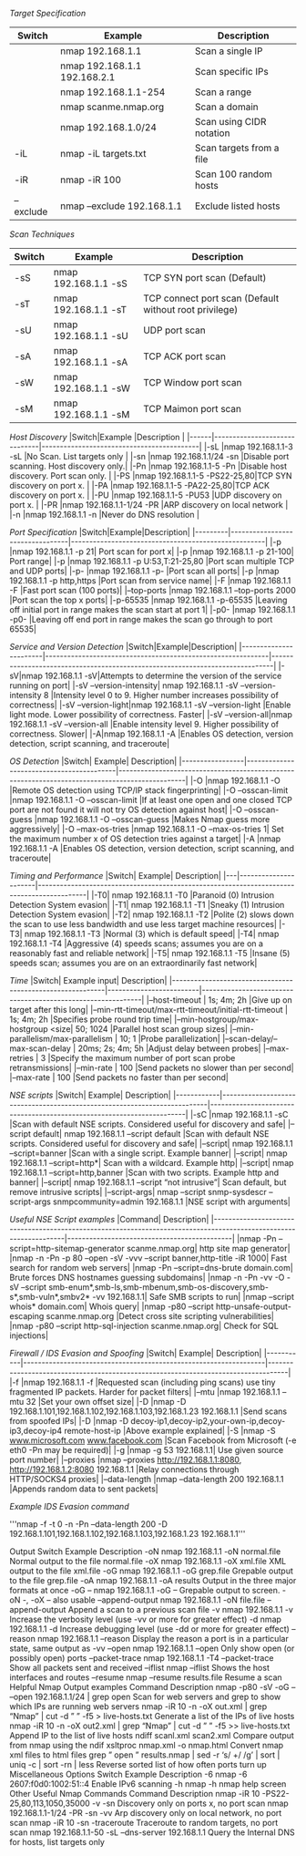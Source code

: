 _Target Specification_

|Switch  |Example                     |Description             |
|--------|----------------------------|------------------------|
|        |nmap 192.168.1.1            |Scan a single IP        |
|        |nmap 192.168.1.1 192.168.2.1|Scan specific IPs       |
|        |nmap 192.168.1.1-254        |Scan a range            |
|        |nmap scanme.nmap.org        |Scan a domain           |
|        |nmap 192.168.1.0/24         |Scan using CIDR notation|
|-iL     |nmap -iL targets.txt        |Scan targets from a file|
|-iR     |nmap -iR 100                |Scan 100 random hosts   |
|–exclude|nmap –exclude 192.168.1.1   |Exclude listed hosts    |


_Scan Techniques_

|Switch |Example              |Description                                           |
|-------|---------------------|------------------------------------------------------|
|-sS    |nmap 192.168.1.1 -sS |TCP SYN port scan (Default)                           |
|-sT    |nmap 192.168.1.1 -sT |TCP connect port scan (Default without root privilege)|
|-sU    |nmap 192.168.1.1 -sU |UDP port scan                                         |
|-sA    |nmap 192.168.1.1 -sA |TCP ACK port scan                                     |
|-sW    |nmap 192.168.1.1 -sW |TCP Window port scan                                  |
|-sM    |nmap 192.168.1.1 -sM |TCP Maimon port scan                                  |

_Host Discovery_
|Switch|Example	                      |Description                                |
|------|------------------------------|-------------------------------------------|
|-sL   |nmap 192.168.1.1-3 -sL	      |No Scan. List targets only                 |
|-sn   |nmap 192.168.1.1/24 -sn	      |Disable port scanning. Host discovery only.|
|-Pn   |nmap 192.168.1.1-5 -Pn	      |Disable host discovery. Port scan only.    |
|-PS   |nmap 192.168.1.1-5 -PS22-25,80|TCP SYN discovery on port x.               |
|-PA   |nmap 192.168.1.1-5 -PA22-25,80|TCP ACK discovery on port x.               |
|-PU   |nmap 192.168.1.1-5 -PU53      |UDP discovery on port x.                   |
|-PR   |nmap 192.168.1.1-1/24 -PR     |ARP discovery on local network             |
|-n    |nmap 192.168.1.1 -n           |Never do DNS resolution                    |
 
_Port Specification_
|Switch|Example|Description|
|---------|---------------------------------|-----------------------------------------------------|
|-p	|nmap 192.168.1.1 -p 21|	Port scan for port x|
|-p	|nmap 192.168.1.1 -p 21-100|	Port range|
|-p	|nmap 192.168.1.1 -p U:53,T:21-25,80	|Port scan multiple TCP and UDP ports|
|-p-	|nmap 192.168.1.1 -p-	|Port scan all ports|
|-p	|nmap 192.168.1.1 -p http,https	|Port scan from service name|
|-F	|nmap 192.168.1.1 -F	|Fast port scan (100 ports)|
|–top-ports	|nmap 192.168.1.1 –top-ports 2000	|Port scan the top x ports|
|-p-65535	|nmap 192.168.1.1 -p-65535	|Leaving off initial port in range makes the scan start at port 1|
|-p0-	|nmap 192.168.1.1 -p0-	|Leaving off end port in range makes the scan go through to port 65535|

_Service and Version Detection_
|Switch|Example|Description|
|-----------------------|-------------------------------------------------------------|------------------------------------------------------------------------------|
|-sV|nmap 192.168.1.1 -sV|Attempts to determine the version of the service running on port|
|-sV –version-intensity|	nmap 192.168.1.1 -sV –version-intensity 8	|Intensity level 0 to 9. Higher number increases possibility of correctness|
|-sV –version-light|nmap 192.168.1.1 -sV –version-light	|Enable light mode. Lower possibility of correctness. Faster|
|-sV –version-all|nmap 192.168.1.1 -sV –version-all	|Enable intensity level 9. Higher possibility of correctness. Slower|
|-A|nmap 192.168.1.1 -A	|Enables OS detection, version detection, script scanning, and traceroute|

_OS Detection_
|Switch|	Example|	Description|
|-----------------|------------------------------------------|------------------------------------------------------------------------------------------------|
|-O	|nmap 192.168.1.1 -O	|Remote OS detection using TCP/IP stack fingerprinting|
|-O –osscan-limit	|nmap 192.168.1.1 -O –osscan-limit	|If at least one open and one closed TCP port are not found it will not try OS detection against host|
|-O –osscan-guess	|nmap 192.168.1.1 -O –osscan-guess	|Makes Nmap guess more aggressively|
|-O –max-os-tries	|nmap 192.168.1.1 -O –max-os-tries 1|	Set the maximum number x of OS detection tries against a target|
|-A	|nmap 192.168.1.1 -A	|Enables OS detection, version detection, script scanning, and traceroute|

_Timing and Performance_
|Switch|	Example|	Description|
|---|----------------------|-------------------------------------------------------------------------------------------|
|-T0| nmap 192.168.1.1 -T0	|Paranoid (0) Intrusion Detection System evasion|
|-T1|	nmap 192.168.1.1 -T1	|Sneaky (1) Intrusion Detection System evasion|
|-T2|	nmap 192.168.1.1 -T2	|Polite (2) slows down the scan to use less bandwidth and use less target machine resources|
|-T3|	nmap 192.168.1.1 -T3	|Normal (3) which is default speed|
|-T4|	nmap 192.168.1.1 -T4	|Aggressive (4) speeds scans; assumes you are on a reasonably fast and reliable network|
|-T5|	nmap 192.168.1.1 -T5	|Insane (5) speeds scan; assumes you are on an extraordinarily fast network|

_Time_
|Switch|	Example input|	Description|
|-----------------------------------------------------------|-------------------------|-------------------------------------------------------------|
|–host-timeout <time>|	1s; 4m; 2h	|Give up on target after this long|
|–min-rtt-timeout/max-rtt-timeout/initial-rtt-timeout <time>|	1s; 4m; 2h	|Specifies probe round trip time|
|–min-hostgroup/max-hostgroup <size<size>|	50; 1024	|Parallel host scan group sizes|
|–min-parallelism/max-parallelism <numprobes>|	10; 1	|Probe parallelization|
|–scan-delay/–max-scan-delay <time>|	20ms; 2s; 4m; 5h	|Adjust delay between probes|
|–max-retries <tries>|	3	|Specify the maximum number of port scan probe retransmissions|
|–min-rate <number>|	100	|Send packets no slower than <numberr> per second|
|–max-rate <number>|	100	|Send packets no faster than <number> per second|

_NSE scripts_
|Switch|	Example|	Description|
|------------|--------------------------------------------------------------------------|-----------------------------------------------------------------------|
|-sC	|nmap 192.168.1.1 -sC	|Scan with default NSE scripts. Considered useful for discovery and safe|
|–script default|	nmap 192.168.1.1 –script default	|Scan with default NSE scripts. Considered useful for discovery and safe|
|–script|	nmap 192.168.1.1 –script=banner	|Scan with a single script. Example banner|
|–script|	nmap 192.168.1.1 –script=http*|	Scan with a wildcard. Example http|
|–script|	nmap 192.168.1.1 –script=http,banner	|Scan with two scripts. Example http and banner|
|–script|	nmap 192.168.1.1 –script “not intrusive”|	Scan default, but remove intrusive scripts|
|–script-args|	nmap –script snmp-sysdescr –script-args snmpcommunity=admin 192.168.1.1	|NSE script with arguments|

_Useful NSE Script examples_
|Command|	Description|
|-------------------------------------------------------------------------------------------------------------------|---------------------------------------------|
|nmap -Pn –script=http-sitemap-generator scanme.nmap.org|	http site map generator|
|nmap -n -Pn -p 80 –open -sV -vvv –script banner,http-title -iR 1000|	Fast search for random web servers|
|nmap -Pn –script=dns-brute domain.com|	Brute forces DNS hostnames guessing subdomains|
|nmap -n -Pn -vv -O -sV –script smb-enum*,smb-ls,smb-mbenum,smb-os-discovery,smb-s*,smb-vuln*,smbv2* -vv 192.168.1.1|	Safe SMB scripts to run|
|nmap –script whois* domain.com|	Whois query|
|nmap -p80 –script http-unsafe-output-escaping scanme.nmap.org	|Detect cross site scripting vulnerabilities|
|nmap -p80 –script http-sql-injection scanme.nmap.org|	Check for SQL injections|

_Firewall / IDS Evasion and Spoofing_
|Switch|	Example|	Description|
|-----------|------------------------------------------------------------------|-----------------------------------------------------------------------------------|
|-f	|nmap 192.168.1.1 -f	|Requested scan (including ping scans) use tiny fragmented IP packets. Harder for packet filters|
|–mtu	|nmap 192.168.1.1 –mtu 32	|Set your own offset size|
|-D	|nmap -D 192.168.1.101,192.168.1.102,192.168.1.103,192.168.1.23 192.168.1.1	|Send scans from spoofed IPs|
|-D	|nmap -D decoy-ip1,decoy-ip2,your-own-ip,decoy-ip3,decoy-ip4 remote-host-ip	|Above example explained|
|-S	|nmap -S www.microsoft.com www.facebook.com	|Scan Facebook from Microsoft (-e eth0 -Pn may be required)|
|-g	|nmap -g 53 192.168.1.1|	Use given source port number|
|–proxies	|nmap –proxies http://192.168.1.1:8080, http://192.168.1.2:8080 192.168.1.1	|Relay connections through HTTP/SOCKS4 proxies|
|–data-length	|nmap –data-length 200 192.168.1.1	|Appends random data to sent packets|
 
_Example IDS Evasion command_

'''nmap -f -t 0 -n -Pn –data-length 200 -D
192.168.1.101,192.168.1.102,192.168.1.103,192.168.1.23 192.168.1.1'''

 Output
Switch	Example	Description
-oN	nmap 192.168.1.1 -oN normal.file	Normal output to the file normal.file
-oX	nmap 192.168.1.1 -oX xml.file	XML output to the file xml.file
-oG	nmap 192.168.1.1 -oG grep.file	Grepable output to the file grep.file
-oA	nmap 192.168.1.1 -oA results	Output in the three major formats at once
-oG –	nmap 192.168.1.1 -oG –	Grepable output to screen. -oN -, -oX – also usable
–append-output	nmap 192.168.1.1 -oN file.file –append-output	Append a scan to a previous scan file
-v	nmap 192.168.1.1 -v	Increase the verbosity level (use -vv or more for greater effect)
-d	nmap 192.168.1.1 -d	Increase debugging level (use -dd or more for greater effect)
–reason	nmap 192.168.1.1 –reason	Display the reason a port is in a particular state, same output as -vv
–open	nmap 192.168.1.1 –open	Only show open (or possibly open) ports
–packet-trace	nmap 192.168.1.1 -T4 –packet-trace	Show all packets sent and received
–iflist	nmap –iflist	Shows the host interfaces and routes
–resume	nmap –resume results.file	Resume a scan
Helpful Nmap Output examples
Command	Description
nmap -p80 -sV -oG – –open 192.168.1.1/24 | grep open	Scan for web servers and grep to show which IPs are running web servers
nmap -iR 10 -n -oX out.xml | grep “Nmap” | cut -d ” ” -f5 > live-hosts.txt	Generate a list of the IPs of live hosts
nmap -iR 10 -n -oX out2.xml | grep “Nmap” | cut -d ” ” -f5 >> live-hosts.txt	Append IP to the list of live hosts
ndiff scanl.xml scan2.xml	Compare output from nmap using the ndif
xsltproc nmap.xml -o nmap.html	Convert nmap xml files to html files
grep ” open ” results.nmap | sed -r ‘s/ +/ /g’ | sort | uniq -c | sort -rn | less	Reverse sorted list of how often ports turn up
 Miscellaneous Options
Switch	Example	Description
-6	nmap -6 2607:f0d0:1002:51::4	Enable IPv6 scanning
-h	nmap -h	nmap help screen
 Other Useful Nmap Commands
Command	Description
nmap -iR 10 -PS22-25,80,113,1050,35000 -v -sn	Discovery only on ports x, no port scan
nmap 192.168.1.1-1/24 -PR -sn -vv	Arp discovery only on local network, no port scan
nmap -iR 10 -sn -traceroute	Traceroute to random targets, no port scan
nmap 192.168.1.1-50 -sL –dns-server 192.168.1.1	Query the Internal DNS for hosts, list targets only
